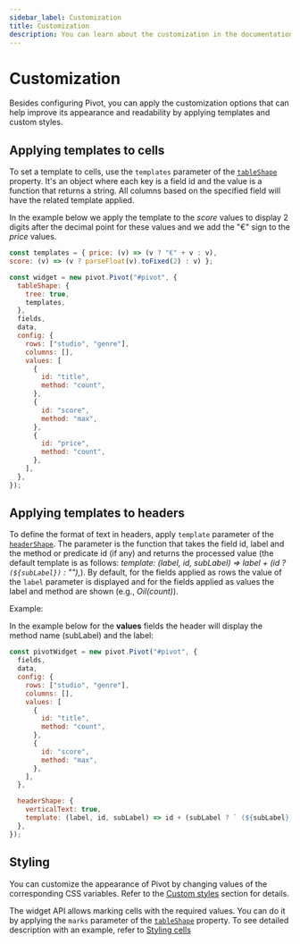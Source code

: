 ```yaml
---
sidebar_label: Customization
title: Customization
description: You can learn about the customization in the documentation of the DHTMLX JavaScript Pivot library. Browse developer guides and API reference, try out code examples and live demos, and download a free 30-day evaluation version of DHTMLX Pivot.
---
```


# Customization

Besides configuring Pivot, you can apply the customization options that can help improve its appearance and readability by applying templates and custom styles.

## Applying templates to cells

To set a template to cells, use the `templates` parameter of the [`tableShape`](/api/properties/tableshape-property) property. It's an object where each key is a field id and the value is a function that returns a string. All columns based on the specified field will have the related template applied. 

In the example below we apply the template to the *score* values to display 2 digits after the decimal point for these values and we add the "€" sign to the *price* values. 

~~~jsx {1-2,7}
const templates = { price: (v) => (v ? "€" + v : v), 
score: (v) => (v ? parseFloat(v).toFixed(2) : v) };

const widget = new pivot.Pivot("#pivot", {
  tableShape: {
    tree: true,
    templates,
  },
  fields,
  data,
  config: {
    rows: ["studio", "genre"],
    columns: [],
    values: [
      {
        id: "title",
        method: "count",
      },
      {
        id: "score",
        method: "max",
      },
      {
        id: "price",
        method: "count",
      },
    ],
  },
});
~~~

## Applying templates to headers

To define the format of text in headers, apply `template` parameter of the [`headerShape`](/api/config/headershape-property). The parameter is the function that takes the field id, label and the method or predicate id (if any) and returns the processed value (the default template is as follows: *template: (label, id, subLabel) => label + (id ? ` (${subLabel})` : ""),*). By default, for the fields applied as rows the value of the `label` parameter is displayed and for the fields applied as values the label and method are shown (e.g., *Oil(count)*). 

Example:

In the example below for the **values** fields the header will display the method name (subLabel) and the label:

~~~jsx {19-22}
const pivotWidget = new pivot.Pivot("#pivot", {
  fields,
  data,
  config: {
    rows: ["studio", "genre"],
    columns: [],
    values: [
      {
        id: "title",
        method: "count",
      },
      {
        id: "score",
        method: "max",
      },
    ],
  },

  headerShape: {
    verticalText: true,
    template: (label, id, subLabel) => id + (subLabel ? ` (${subLabel})` : ""),
  },
});
~~~

## Styling

You can customize the appearance of Pivot by changing values of the corresponding CSS variables. Refer to the [Custom styles](/guides/stylization#custom-styles) section for details.

The widget API allows marking cells with the required values. You can do it by applying the `marks` parameter of the [`tableShape`](/api/config/tableshape-property) property. To see detailed description with an example, refer to [Styling cells](/guides/stylization#styling-cells)
